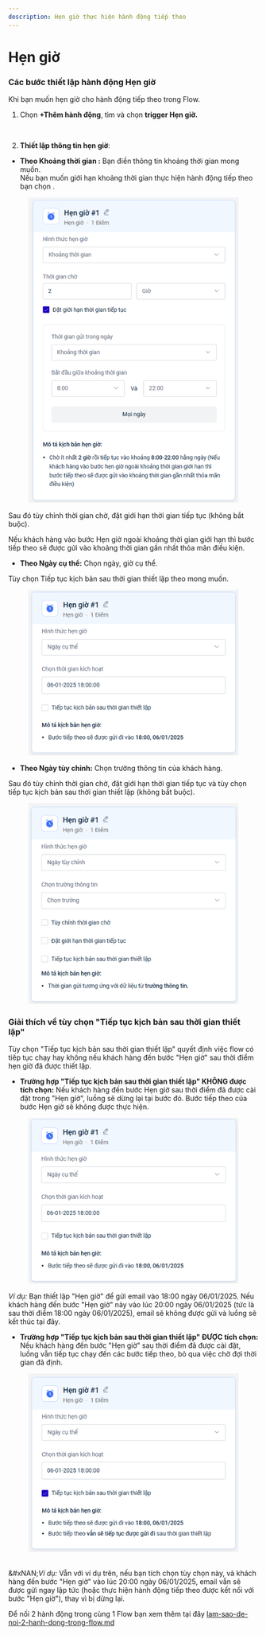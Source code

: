 ```yaml
---
description: Hẹn giờ thực hiện hành động tiếp theo
---
```


# Hẹn giờ

### Các bước thiết lập hành động Hẹn giờ

Khi bạn muốn hẹn giờ cho hành động tiếp theo trong Flow.

1. Chọn **+Thêm hành động**, tìm và chọn **trigger Hẹn giờ.**

<figure><img src="../../../.gitbook/assets/hẹn giờ.png" alt=""><figcaption></figcaption></figure>

2. **Thiết lập thông tin hẹn giờ**:

* **Theo Khoảng thời gian :** Bạn điền thông tin khoảng thời gian mong muốn.\
  Nếu bạn muốn giới hạn khoảng thời gian thực hiện hành động tiếp theo bạn chọn .

<figure><img src="../../../.gitbook/assets/image.png" alt=""><figcaption></figcaption></figure>

Sau đó tùy chỉnh thời gian chờ, đặt giới hạn thời gian tiếp tục (không bắt buộc).&#x20;

Nếu khách hàng vào bước Hẹn giờ ngoài khoảng thời gian giới hạn thì bước tiếp theo sẽ được gửi vào khoảng thời gian gần nhất thỏa mãn điều kiện.

* **Theo Ngày cụ thể:** Chọn ngày, giờ cụ thể.

Tùy chọn Tiếp tục kịch bản sau thời gian thiết lập theo mong muốn.

<figure><img src="../../../.gitbook/assets/image (1).png" alt=""><figcaption></figcaption></figure>

* **Theo Ngày tùy chỉnh:** Chọn trường thông tin của khách hàng.&#x20;

Sau đó tùy chỉnh thời gian chờ, đặt giới hạn thời gian tiếp tục và tùy chọn tiếp tục kịch bản sau thời gian thiết lập (không bắt buộc).

<figure><img src="../../../.gitbook/assets/image (5).png" alt=""><figcaption></figcaption></figure>

### Giải thích về tùy chọn "Tiếp tục kịch bản sau thời gian thiết lập"

Tùy chọn "Tiếp tục kịch bản sau thời gian thiết lập" quyết định việc flow có tiếp tục chạy hay không nếu khách hàng đến bước "Hẹn giờ" sau thời điểm hẹn giờ đã được thiết lập.

* **Trường hợp "Tiếp tục kịch bản sau thời gian thiết lập" KHÔNG được tích chọn:** Nếu khách hàng đến bước Hẹn giờ sau thời điểm đã được cài đặt trong "Hẹn giờ", luồng sẽ dừng lại tại bước đó. Bước tiếp theo của bước Hẹn giờ sẽ không được thực hiện.

<figure><img src="../../../.gitbook/assets/image (4).png" alt=""><figcaption></figcaption></figure>

_Ví dụ:_ Bạn thiết lập "Hẹn giờ" để gửi email vào 18:00 ngày 06/01/2025. Nếu khách hàng đến bước "Hẹn giờ" này vào lúc 20:00 ngày 06/01/2025  (tức là sau thời điểm 18:00 ngày 06/01/2025), email sẽ không được gửi và luồng sẽ kết thúc tại đây.

* **Trường hợp "Tiếp tục kịch bản sau thời gian thiết lập" ĐƯỢC tích chọn:** Nếu khách hàng đến bước "Hẹn giờ" sau thời điểm đã được cài đặt, luồng vẫn tiếp tục chạy đến các bước tiếp theo, bỏ qua việc chờ đợi thời gian đã định.

<figure><img src="../../../.gitbook/assets/image (3).png" alt=""><figcaption></figcaption></figure>

\
&#xNAN;_&#x56;í dụ:_ Vẫn với ví dụ trên, nếu bạn tích chọn tùy chọn này, và khách hàng đến bước "Hẹn giờ" vào lúc 20:00 ngày 06/01/2025, email vẫn sẽ được gửi ngay lập tức (hoặc thực hiện hành động tiếp theo được kết nối với bước "Hẹn giờ"), thay vì bị dừng lại.

Để nối 2 hành động trong cùng 1 Flow bạn xem thêm tại đây [lam-sao-de-noi-2-hanh-dong-trong-flow.md](../lam-sao-de-noi-2-hanh-dong-trong-flow.md "mention")
